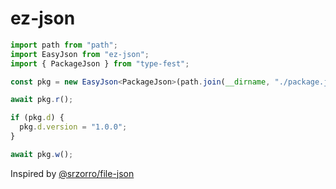 # ez-json

```ts
import path from "path";
import EasyJson from "ez-json";
import { PackageJson } from "type-fest";

const pkg = new EasyJson<PackageJson>(path.join(__dirname, "./package.json"));

await pkg.r();

if (pkg.d) {
  pkg.d.version = "1.0.0";
}

await pkg.w();
```

Inspired by [@srzorro/file-json](https://github.com/SrZorro/file-json)
